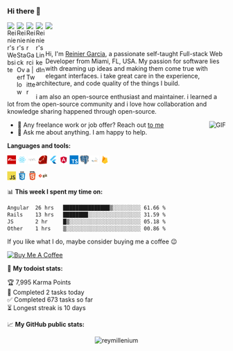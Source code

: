### Hi there 👋

<a href="https://reiniergarcia.dev/" target="_website">
  <img align="left" alt="Reinier's Website" width="22px" src="https://www.freepnglogos.com/uploads/logo-website-png/logo-website-file-wikt-globe-bullet-svg-wikimedia-commons-19.png" />
</a>
<a href="https://stackoverflow.com/users/9616949/reinier-garcia" target="_stackoverflow">
  <img align="left" alt="Reinier's StackOverflow" width="22px" src="https://www.vectorlogo.zone/logos/stackoverflow/stackoverflow-tile.svg" />
</a>
<a href="https://twitter.com/ReinierGarciaR" target="_twitter">
  <img align="left" alt="Reinier Garcia | Twitter" width="22px" src="https://raw.githubusercontent.com/peterthehan/peterthehan/master/assets/twitter.svg" />
</a>
<a href="https://www.linkedin.com/in/reymillenium/" target="_linkedin">
  <img align="left" alt="Reinier's LinkedIn" width="22px" src="https://raw.githubusercontent.com/peterthehan/peterthehan/master/assets/linkedin.svg" />
</a>

![](https://visitor-badge.glitch.me/badge?page_id=reymillenium.visitor-badge)

<br />

Hi, I'm [Reinier Garcia](https://reiniergarcia.dev/), a passionate self-taught Full-stack Web Developer from Miami, FL, USA. My passion for software lies with dreaming up ideas and making them come true with elegant interfaces. i take great care in the experience, architecture, and code quality of the things I build.

i am also an open-source enthusiast and maintainer. i learned a lot from the open-source community and i love how collaboration and knowledge sharing happened through open-source.


  <img align="right" alt="GIF" src="https://github.com/abhisheknaiidu/abhisheknaiidu/blob/master/code.gif?raw=true" width="auto" height="342" />
  
- 💼 Any freelance work or job offer? Reach out [to me](mailto:reymillenium@gmail.com)
- 💬 Ask me about anything. I am happy to help.

**Languages and tools:**  

<code><img height="20" src="https://raw.githubusercontent.com/github/explore/80688e429a7d4ef2fca1e82350fe8e3517d3494d/topics/rails/rails.png"></code>
<code><img height="20" src="https://raw.githubusercontent.com/github/explore/80688e429a7d4ef2fca1e82350fe8e3517d3494d/topics/react/react.png"></code>
<code><img height="20" src="https://raw.githubusercontent.com/github/explore/28b02bbc9ad9f7a503c43775aebeb515dc2da5fc/topics/nextjs/nextjs.png"></code>
<code><img height="20" src="https://raw.githubusercontent.com/github/explore/80688e429a7d4ef2fca1e82350fe8e3517d3494d/topics/ruby/ruby.png"></code>
<code><img height="20" src="https://raw.githubusercontent.com/github/explore/80688e429a7d4ef2fca1e82350fe8e3517d3494d/topics/flutter/flutter.png"></code>
<code><img height="20" src="https://raw.githubusercontent.com/github/explore/80688e429a7d4ef2fca1e82350fe8e3517d3494d/topics/angular/angular.png"></code>
<code><img height="20" src="https://raw.githubusercontent.com/github/explore/80688e429a7d4ef2fca1e82350fe8e3517d3494d/topics/typescript/typescript.png"></code>
<code><img height="20" src="https://raw.githubusercontent.com/github/explore/80688e429a7d4ef2fca1e82350fe8e3517d3494d/topics/postgresql/postgresql.png"></code>
<code><img height="20" src="https://raw.githubusercontent.com/github/explore/80688e429a7d4ef2fca1e82350fe8e3517d3494d/topics/mysql/mysql.png"></code>
<code><img height="20" src="https://raw.githubusercontent.com/github/explore/80688e429a7d4ef2fca1e82350fe8e3517d3494d/topics/firebase/firebase.png"></code>

<code><img height="20" src="https://raw.githubusercontent.com/github/explore/80688e429a7d4ef2fca1e82350fe8e3517d3494d/topics/javascript/javascript.png"></code>
<code><img height="20" src="https://raw.githubusercontent.com/github/explore/80688e429a7d4ef2fca1e82350fe8e3517d3494d/topics/css/css.png"></code>
<code><img height="20" src="https://raw.githubusercontent.com/github/explore/80688e429a7d4ef2fca1e82350fe8e3517d3494d/topics/html/html.png"></code>
<code><img height="20" src="https://raw.githubusercontent.com/github/explore/80688e429a7d4ef2fca1e82350fe8e3517d3494d/topics/git/git.png"></code>



📊 **This week I spent my time on:**
<!--START_SECTION:waka-->

```text
Angular  26 hrs   ███████████████▒░░░░░░░░░ 61.66 %
Rails    13 hrs   ████████░░░░░░░░░░░░░░░░░ 31.59 %
JS       2 hr     █▒░░░░░░░░░░░░░░░░░░░░░░░ 05.18 %
Other    1 hrs    ▒░░░░░░░░░░░░░░░░░░░░░░░░ 00.86 %
```

<!--END_SECTION:waka-->

If you like what I do, maybe consider buying me a coffee 😉

<a href="https://www.buymeacoffee.com/reymillenium" target="_blank"><img src="https://cdn.buymeacoffee.com/buttons/v2/default-red.png" alt="Buy Me A Coffee" width="150" ></a>

🚧 **My todoist stats:**

<!-- TODO-IST:START -->
🏆  7,995 Karma Points           
🌸  Completed 2 tasks today           
✅  Completed 673 tasks so far           
⏳  Longest streak is 10 days
<!-- TODO-IST:END -->


📈 **My GitHub public stats:**

<p align="center"> <img src="https://github-readme-stats.vercel.app/api?username=reymillenium&show_icons=true&theme=gotham&custom_title=Reinier%20Garcia%27s%20Public%20GitHub%20Stats" alt="reymillenium" />



